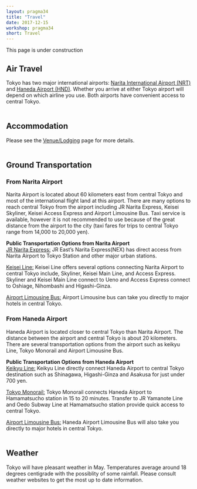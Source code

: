 ```yaml
---
layout: pragma34
title: "Travel"
date: 2017-12-15
workshop: pragma34
short: Travel
---
```


This page is under construction

## Air Travel
Tokyo has two major international airports: [Narita International Airport (NRT)](https://narita-airport.jp/en/) and [Haneda Airport (HND)](http://www.haneda-airport.com). Whether you arrive at either Tokyo airport will depend on which airline you use. Both airports have convenient access to central Tokyo.
<br>
<br>

## Accommodation
Please see the [Venue/Lodging](http://www.pragma-grid.net/pragma34-venue/) page for more details.
<br>
<br>

## Ground Transportation
### From Narita Airport
Narita Airport is located about 60 kilometers east from central Tokyo and most of the international flight land at this airport. There are many options to reach central Tokyo from the airport including JR Narita Express, Keisei Skyliner, Keisei Access Express and Airport Limousine Bus. Taxi service is available, however it is not recommended to use because of the great distance from the airport to the city (taxi fares for trips to central Tokyo range from 14,000 to 20,000 yen).<br>

<strong>Public Transportation Options from Narita Airport</strong><br>
[JR Narita Express:](http://www.jreast.co.jp/e/nex/index.html?src=t_info) JR East’s Narita Express(NEX) has direct access from Narita Airport to Tokyo Station and other major urban stations.

[Keisei Line:](http://www.keisei.co.jp/keisei/tetudou/skyliner/us/index.php) Keisei Line offers several options connecting Narita Airport to central Tokyo include, Skyliner, Keisei Main Line, and Access Express. Skyliner and Keisei Main Line connect to Ueno and Access Express connect to Oshiage, Nihombashi and Higashi-Ginza.

[Airport Limousine Bus:](https://www.limousinebus.co.jp/en/) Airport Limousine bus can take you directly to major hotels in central Tokyo.

### From Haneda Airport
Haneda Airport is located closer to central Tokyo than Narita Airport. The distance between the airport and central Tokyo is about 20 kilometers. There are several transportation options from the airport such as keikyu Line, Tokyo Monorail and Airport Limousine Bus.

<strong>Public Transportation Options from Haneda Airport</strong><br>
[Keikyu Line:](http://www.haneda-tokyo-access.com/en/) Keikyu Line directly connect Haneda Airport to central Tokyo destination such as Shinagawa, Higashi-Ginza and Asakusa for just under 700 yen.

[Tokyo Monorail:](http://www.tokyo-monorail.co.jp/english/) Tokyo Monorail connects Haneda Airport to Hamamatsucho station in 15 to 20 minutes. Transfer to JR Yamanote Line and Oedo Subway Line at Hamamatsucho station provide quick access to central Tokyo.

[Airport Limousine Bus:](https://www.limousinebus.co.jp/en/) Haneda Airport Limousine Bus will also take you directly to major hotels in central Tokyo.
<br>
<br>

## Weather
Tokyo will have pleasant weather in May. Temperatures average around 18 degrees centigrade with the possiblity of some rainfall. Please consult weather websites to get the most up to date information.
